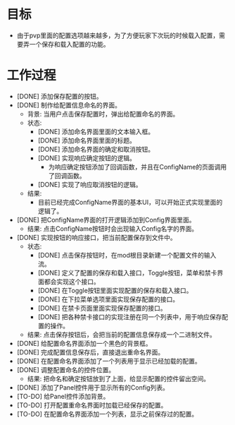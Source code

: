 # 目标
- 由于pvp里面的配置选项越来越多，为了方便玩家下次玩的时候载入配置，需要弄一个保存和载入配置的功能。

# 工作过程
- [DONE] 添加保存配置的按钮。
- [DONE] 制作给配置信息命名的界面。
	- 背景: 当用户点击保存配置时，弹出给配置命名的界面。
	- 状态:
		- [DONE] 添加命名界面里面的文本输入框。
		- [DONE] 添加命名界面里面的标题。
		- [DONE] 添加命名界面的确定和取消按钮。
		- [DONE] 实现响应确定按钮的逻辑。
			- 为响应确定按钮添加了回调函数，并且在ConfigName的页面调用了回调函数。
		- [DONE] 实现了响应取消按钮的逻辑。
	- 结果:
		- 目前已经完成ConfigName界面的基本UI，可以开始正式实现里面的逻辑了。
- [DONE] 把ConfigName界面的打开逻辑添加到Config界面里面。
	- 结果: 点击ConfigName按钮时会出现输入Config名字的界面。
- [DONE] 实现按钮的响应接口，把当前配置保存到文件中。
	- 状态:
		- [DONE] 点击保存按钮时，在mod根目录新建一个配置文件的输入流。
		- [DONE] 定义了配置的保存和载入接口，Toggle按钮，菜单和禁卡界面都会实现这个接口。
		- [DONE] 在Toggle按钮里面实现配置的保存和载入接口。
		- [DONE] 在下拉菜单选项里面实现保存配置的接口。
		- [DONE] 在禁卡页面里面实现保存配置的接口。
		- [DONE] 把各种禁卡接口的实现注册在同一个列表中，用于响应保存配置的操作。
	- 结果: 点击保存按钮后，会把当前的配置信息保存成一个二进制文件。
- [DONE] 给配置命名界面添加一个黑色的背景框。
- [DONE] 完成配置信息保存后，直接退出重命名界面。
- [DONE] 在配置命名界面添加了一个列表用于显示已经加载的配置。
- [DONE] 调整配置命名的控件位置。
	- 结果: 把命名和确定按钮放到了上面，给显示配置的控件留出空间。
- [DONE] 添加了Panel控件用于显示所有的Config列表。
- [TO-DO] 给Panel控件添加背景。
- [TO-DO] 打开配置重命名界面时加载已经保存的配置。
- [TO-DO] 在配置命名界面添加一个列表，显示之前保存过的配置。